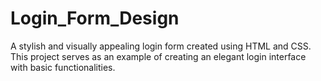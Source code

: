 # Login_Form_Design
A stylish and visually appealing login form created using HTML and CSS. This project serves as an example of creating an elegant login interface with basic functionalities.
